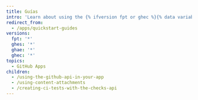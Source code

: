 ```yaml
---
title: Guías
intro: 'Learn about using the {% ifversion fpt or ghec %}{% data variables.product.prodname_dotcom %}{% else %}{% data variables.product.product_name %}{% endif %} API with your app, continuous integration, and how to build with apps.'
redirect_from:
  - /apps/quickstart-guides
versions:
  fpt: '*'
  ghes: '*'
  ghae: '*'
  ghec: '*'
topics:
  - GitHub Apps
children:
  - /using-the-github-api-in-your-app
  - /using-content-attachments
  - /creating-ci-tests-with-the-checks-api
---
```


